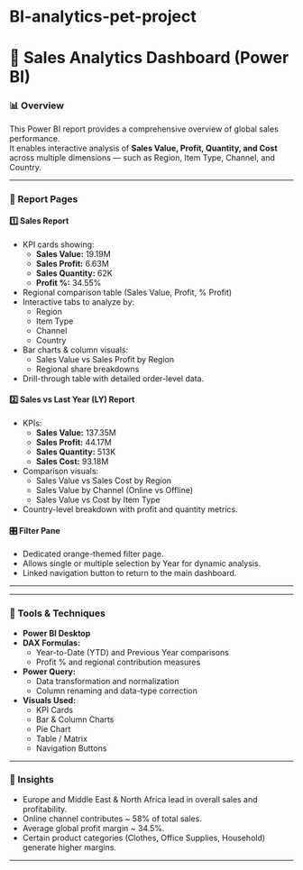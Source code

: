 # BI-analytics-pet-project

# 🧭 Sales Analytics Dashboard (Power BI)

### 📊 Overview
This Power BI report provides a comprehensive overview of global sales performance.  
It enables interactive analysis of **Sales Value, Profit, Quantity, and Cost** across multiple dimensions — such as Region, Item Type, Channel, and Country.

---

### 🧱 Report Pages

#### **1️⃣ Sales Report**
- KPI cards showing:
  - **Sales Value:** 19.19M  
  - **Sales Profit:** 6.63M  
  - **Sales Quantity:** 62K  
  - **Profit %:** 34.55%
- Regional comparison table (Sales Value, Profit, % Profit)
- Interactive tabs to analyze by:
  - Region  
  - Item Type  
  - Channel  
  - Country
- Bar charts & column visuals:
  - Sales Value vs Sales Profit by Region  
  - Regional share breakdowns
- Drill-through table with detailed order-level data.

#### **2️⃣ Sales vs Last Year (LY) Report**
- KPIs:
  - **Sales Value:** 137.35M  
  - **Sales Profit:** 44.17M  
  - **Sales Quantity:** 513K  
  - **Sales Cost:** 93.18M
- Comparison visuals:
  - Sales Value vs Sales Cost by Region  
  - Sales Value by Channel (Online vs Offline)  
  - Sales Value vs Cost by Item Type
- Country-level breakdown with profit and quantity metrics.

#### **🎛 Filter Pane**
- Dedicated orange-themed filter page.
- Allows single or multiple selection by Year for dynamic analysis.
- Linked navigation button to return to the main dashboard.

---

---

### 🧮 Tools & Techniques
- **Power BI Desktop**
- **DAX Formulas:**  
  - Year-to-Date (YTD) and Previous Year comparisons  
  - Profit % and regional contribution measures
- **Power Query:**  
  - Data transformation and normalization  
  - Column renaming and data-type correction
- **Visuals Used:**  
  - KPI Cards  
  - Bar & Column Charts  
  - Pie Chart  
  - Table / Matrix  
  - Navigation Buttons

---

### 🧠 Insights
- Europe and Middle East & North Africa lead in overall sales and profitability.  
- Online channel contributes ~ 58% of total sales.  
- Average global profit margin ~ 34.5%.  
- Certain product categories (Clothes, Office Supplies, Household) generate higher margins.

---

